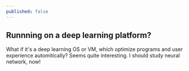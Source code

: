 ```yaml
---
published: false
---
```


## Runnning on a deep learning platform?
What if it's a deep learning OS or VM, which optimize programs and user experience automitically? Seems quite interesting. I should study neural network, now!

